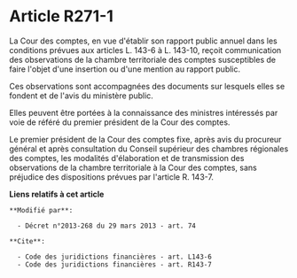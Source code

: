 # Article R271-1

La Cour des comptes, en vue d'établir son rapport public annuel dans les conditions prévues aux articles L. 143-6 à L.
143-10, reçoit communication des observations de la chambre territoriale des comptes susceptibles de faire l'objet d'une
insertion ou d'une mention au rapport public. 

Ces observations sont accompagnées des documents sur lesquels elles se fondent et de l'avis du ministère public. 

Elles peuvent être portées à la connaissance des ministres intéressés par voie de référé du premier président de la Cour des
comptes. 

Le premier président de la Cour des comptes fixe, après avis du procureur général et après consultation du Conseil supérieur
des chambres régionales des comptes, les modalités d'élaboration et de transmission des observations de la chambre
territoriale à la Cour des comptes, sans préjudice des dispositions prévues par l'article R. 143-7.

**Liens relatifs à cet article**

	**Modifié par**:

	  - Décret n°2013-268 du 29 mars 2013 - art. 74

	**Cite**:

	  - Code des juridictions financières - art. L143-6
	  - Code des juridictions financières - art. R143-7
